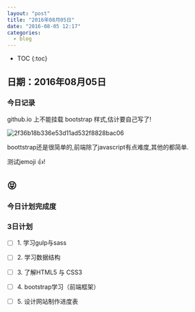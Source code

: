 ```yaml
---
layout: "post"
title: "2016年08月05日"
date: "2016-08-05 12:17"
categories:
  - blog
---
```


* TOC
{:toc}

## 日期：2016年08月05日

### 今日记录

github.io 上不能挂载 bootstrap 样式,估计要自己写了!

![2f36b18b336e53d11ad532f8828bac06](http://ooo.0o0.ooo/2016/08/04/57a416e402aa0.png)

boottstrap还是很简单的,前端除了javascript有点难度,其他的都简单.

测试jemoji :+1:!

## :stuck_out_tongue_closed_eyes:

### 今日计划完成度


### 3日计划

- [ ] 1\. 学习gulp与sass

- [ ] 2\. 学习数据结构

- [ ] 3\. 了解HTML5 与 CSS3

- [ ] 4\. bootstrap学习（前端框架）

- [ ] 5\. 设计网站制作进度表
